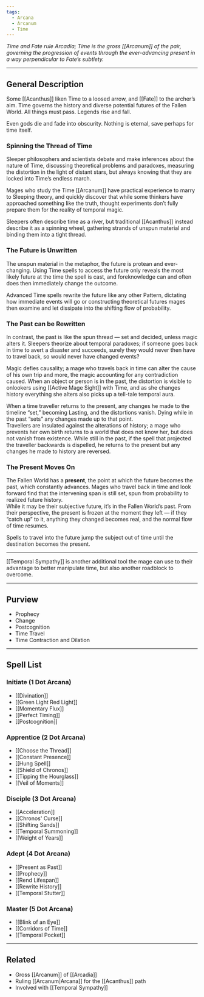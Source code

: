 ```yaml
---
tags:
  - Arcana
  - Arcanum
  - Time
---
```


_Time and Fate rule Arcadia; Time is the gross [[Arcanum]] of the pair, governing the progression of events through the ever-advancing present in a way perpendicular to Fate’s subtlety._

---

## General Description

Some [[Acanthus]] liken Time to a loosed arrow, and [[Fate]] to the archer’s aim. Time governs the history and diverse potential futures of the Fallen World. All things must pass. Legends rise and fall.

Even gods die and fade into obscurity. Nothing is eternal, save perhaps for time itself.

### Spinning the Thread of Time

Sleeper philosophers and scientists debate and make inferences about the nature of Time, discussing theoretical problems and paradoxes, measuring the distortion in the light of distant stars, but always knowing that they are locked into Time’s endless march.

Mages who study the Time [[Arcanum]] have practical experience to marry to Sleeping theory, and quickly discover that while some thinkers have approached something like the truth, thought experiments don’t fully prepare them for the reality of temporal magic.

Sleepers often describe time as a river, but traditional [[Acanthus]] instead describe it as a spinning wheel, gathering strands of unspun material and binding them into a tight thread.


### The Future is Unwritten

The unspun material in the metaphor, the future is protean and ever-changing. Using Time spells to access the future only reveals the most likely future at the time the spell is cast, and foreknowledge can and often does then immediately change the outcome.

Advanced Time spells rewrite the future like any other Pattern, dictating how immediate events will go or constructing theoretical futures mages then examine and let dissipate into the shifting flow of probability.

### The Past can be Rewritten

In contrast, the past is like the spun thread — set and decided, unless magic alters it. Sleepers theorize about temporal paradoxes; if someone goes back in time to avert a disaster and succeeds, surely they would never then have to travel back, so would never have changed events?

Magic defies causality; a mage who travels back in time can alter the cause of his own trip and more, the magic accounting for any contradiction caused. When an object or person is in the past, the distortion is visible to onlookers using [[Active Mage Sight]] with Time, and as she changes history everything she alters also picks up a tell-tale temporal aura.

When a time traveller returns to the present, any changes he made to the timeline “set,” becoming Lasting, and the distortions vanish. Dying while in the past “sets” any changes made up to that point.\
Travellers are insulated against the alterations of history; a mage who prevents her own birth returns to a world that does not know her, but does not vanish from existence. While still in the past, if the spell that projected the traveller backwards is dispelled, he returns to the present but any changes he made to history are reversed.

### The Present Moves On

The Fallen World has a **present**, the point at which the future becomes the past, which constantly advances. Mages who travel back in time and look forward find that the intervening span is still set, spun from probability to realized future history.\
While it may be their subjective future, it’s in the Fallen World’s past. From their perspective, the present is frozen at the moment they left — if they “catch up” to it, anything they changed becomes real, and the normal flow of time resumes.

Spells to travel into the future jump the subject out of time until the destination becomes the present.

---

[[Temporal Sympathy]] is another additional tool the mage can use to their advantage to better manipulate time, but also another roadblock to overcome.

---

## Purview

- Prophecy
- Change
- Postcognition
- Time Travel
- Time Contraction and Dilation

---

## Spell List

### Initiate (1 Dot Arcana)

- [[Divination]]
- [[Green Light Red Light]]
- [[Momentary Flux]]
- [[Perfect Timing]]
- [[Postcognition]]

### Apprentice (2 Dot Arcana)

- [[Choose the Thread]]
- [[Constant Presence]]
- [[Hung Spell]]
- [[Shield of Chronos]]
- [[Tipping the Hourglass]]
- [[Veil of Moments]]

### Disciple (3 Dot Arcana)

- [[Acceleration]]
- [[Chronos' Curse]]
- [[Shifting Sands]]
- [[Temporal Summoning]]
- [[Weight of Years]]

### Adept (4 Dot Arcana)

- [[Present as Past]]
- [[Prophecy]]
- [[Rend Lifespan]]
- [[Rewrite History]]
- [[Temporal Stutter]]

### Master (5 Dot Arcana)

- [[Blink of an Eye]]
- [[Corridors of Time]]
- [[Temporal Pocket]]

---

## Related

- Gross [[Arcanum]] of [[Arcadia]]
- Ruling [[Arcanum|Arcana]] for the [[Acanthus]] path
- Involved with [[Temporal Sympathy]]
